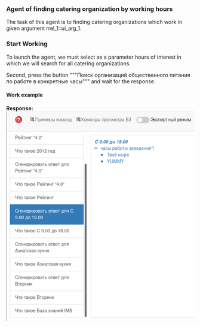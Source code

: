 ### Agent of finding catering organization by working hours

The task of this agent is to finding catering organizations which work in given argument rrel_1::ui_arg_1.

### Start Working

To launch the agent, we must select as a parameter hours of interest in which we will search for all catering organizations.

Second, press the button """Поиск организаций общественного питания по работе в конкретные часы""" and wait for the response.



#### Work example


**Response:**
![](content/working_hours_catering_response.png)